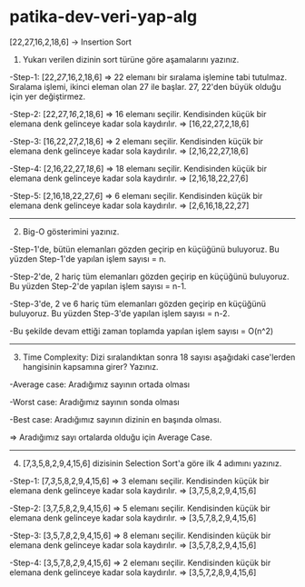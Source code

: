 # patika-dev-veri-yap-alg

[22,27,16,2,18,6] -> Insertion Sort

1) Yukarı verilen dizinin sort türüne göre aşamalarını yazınız.

-Step-1: [22,*27*,16,2,18,6] => 22 elemanı bir sıralama işlemine tabi tutulmaz. Sıralama işlemi, ikinci eleman olan 27 ile başlar. 27, 22'den büyük olduğu için yer değiştirmez.

-Step-2: [22,27,*16*,2,18,6] => 16 elemanı seçilir. Kendisinden küçük bir elemana denk gelinceye kadar sola kaydırılır. => [16,22,27,2,18,6]

-Step-3: [16,22,27,*2*,18,6] => 2 elemanı seçilir. Kendisinden küçük bir elemana denk gelinceye kadar sola kaydırılır. => [2,16,22,27,18,6]

-Step-4: [2,16,22,27,*18*,6] => 18 elemanı seçilir. Kendisinden küçük bir elemana denk gelinceye kadar sola kaydırılır. => [2,16,18,22,27,6]

-Step-5: [2,16,18,22,27,*6*] => 6 elemanı seçilir. Kendisinden küçük bir elemana denk gelinceye kadar sola kaydırılır. => [2,6,16,18,22,27]

***************************************************************

2) Big-O gösterimini yazınız.
   
-Step-1'de, bütün elemanları gözden geçirip en küçüğünü buluyoruz. Bu yüzden Step-1'de yapılan işlem sayısı = n.

-Step-2'de, 2 hariç tüm elemanları gözden geçirip en küçüğünü buluyoruz. Bu yüzden Step-2'de yapılan işlem sayısı = n-1.

-Step-3'de, 2 ve 6 hariç tüm elemanları gözden geçirip en küçüğünü buluyoruz. Bu yüzden Step-3'de yapılan işlem sayısı = n-2.

-Bu şekilde devam ettiği zaman toplamda yapılan işlem sayısı = O(n^2)

***************************************************************

3) Time Complexity: Dizi sıralandıktan sonra 18 sayısı aşağıdaki case'lerden hangisinin kapsamına girer? Yazınız.

-Average case: Aradığımız sayının ortada olması
  
-Worst case: Aradığımız sayının sonda olması
  
-Best case: Aradığımız sayının dizinin en başında olması.

=> Aradığımız sayı ortalarda olduğu için Average Case.

***************************************************************

4) [7,3,5,8,2,9,4,15,6] dizisinin Selection Sort'a göre ilk 4 adımını yazınız.
   
-Step-1: [7,*3*,5,8,2,9,4,15,6] => 3 elemanı seçilir. Kendisinden küçük bir elemana denk gelinceye kadar sola kaydırılır. => [3,7,5,8,2,9,4,15,6]

-Step-2: [3,7,*5*,8,2,9,4,15,6] => 5 elemanı seçilir. Kendisinden küçük bir elemana denk gelinceye kadar sola kaydırılır. => [3,5,7,8,2,9,4,15,6]

-Step-3: [3,5,7,*8*,2,9,4,15,6] => 8 elemanı seçilir. Kendisinden küçük bir elemana denk gelinceye kadar sola kaydırılır. => [3,5,7,8,2,9,4,15,6]

-Step-4: [3,5,7,8,*2*,9,4,15,6] => 2 elemanı seçilir. Kendisinden küçük bir elemana denk gelinceye kadar sola kaydırılır. => [3,5,7,2,8,9,4,15,6]
